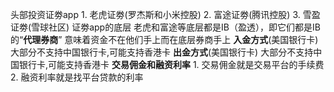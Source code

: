 头部投资证劵app
	1. 老虎证劵(罗杰斯和小米控股)
	2. 富途证劵(腾讯控股)
	3. 雪盈证劵(雪球社区)
证劵app的底层
	老虎和富途等底层都是IB（盈透），即它们都是IB的“**代理券商**”
	意味着资金不在他们手上而在底层券商手上
**入金方式**(美国银行卡)
	大部分不支持中国银行卡,可能支持香港卡
**出金方式**(美国银行卡)
	大部分不支持中国银行卡,可能支持香港卡
**交易佣金和融资利率**
	1. 交易佣金就是交易平台的手续费
	2. 融资利率就是找平台贷款的利率



